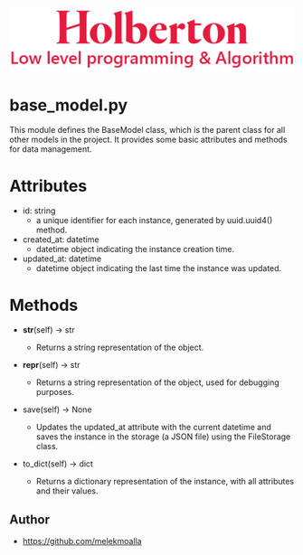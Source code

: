 <div align=center>  
    <img  
    style="text-align:center"  
    src="https://raw.githubusercontent.com/coding-max/hbtn_config/main/assets/head_low-level.png"  
    alt="Holberton School"/>  
</div>

#  base_model.py 
This module defines the BaseModel class, which is the parent class for all other models in the project. It provides some basic attributes and methods for data management.
# Attributes
* id: string
    * a unique identifier for each instance, generated by uuid.uuid4() method.
* created_at: datetime
    * datetime object indicating the instance creation time.
* updated_at: datetime
    * datetime object indicating the last time the instance was updated.

# Methods
* __str__(self) -> str
    * Returns a string representation of the object.
* __repr__(self) -> str
    * Returns a string representation of the object, used for debugging purposes.
* save(self) -> None
    * Updates the updated_at attribute with the current datetime and saves the instance in the storage (a JSON file) using the FileStorage class.

* to_dict(self) -> dict
    * Returns a dictionary representation of the instance, with all attributes and their values.

## Author

*  https://github.com/melekmoalla